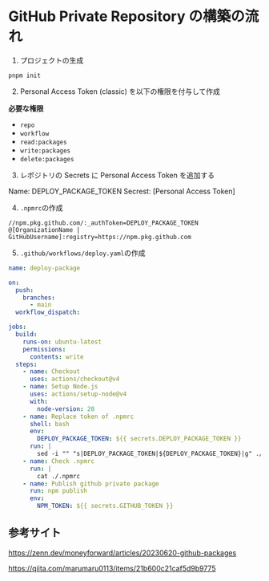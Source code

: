 # GitHub Private Repository の構築の流れ

1. プロジェクトの生成

```shell
pnpm init
```

2. Personal Access Token (classic) を以下の権限を付与して作成

**必要な権限**

- `repo`
- `workflow`
- `read:packages`
- `write:packages`
- `delete:packages`

3. レポジトリの Secrets に Personal Access Token を追加する

Name: DEPLOY_PACKAGE_TOKEN
Secrest: [Personal Access Token]

4. `.npmrc`の作成

```.npmrc
//npm.pkg.github.com/:_authToken=DEPLOY_PACKAGE_TOKEN
@[OrganizationName | GitHubUsername]:registry=https://npm.pkg.github.com
```

5. `.github/workflows/deploy.yaml`の作成

```yaml
name: deploy-package

on:
  push:
    branches:
      - main
  workflow_dispatch:

jobs:
  build:
    runs-on: ubuntu-latest
    permissions:
      contents: write
  steps:
    - name: Checkout
      uses: actions/checkout@v4
    - name: Setup Node.js
      uses: actions/setup-node@v4
      with:
        node-version: 20
    - name: Replace token of .npmrc
      shell: bash
      env:
        DEPLOY_PACKAGE_TOKEN: ${{ secrets.DEPLOY_PACKAGE_TOKEN }}
      run: |
        sed -i "" "s|DEPLOY_PACKAGE_TOKEN|${DEPLOY_PACKAGE_TOKEN}|g" ./.npmrc
    - name: Check .npmrc
      run: |
        cat ./.npmrc
    - name: Publish github private package
      run: npm publish
      env:
        NPM_TOKEN: ${{ secrets.GITHUB_TOKEN }}
```

## 参考サイト

https://zenn.dev/moneyforward/articles/20230620-github-packages

https://qiita.com/marumaru0113/items/21b600c21caf5d9b9775
